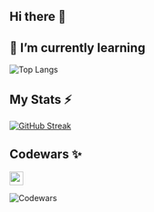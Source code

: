 ## Hi there 👋


## 🌱 I’m currently learning 
![Top Langs](https://github-readme-stats.vercel.app/api/top-langs/?username=zagorky&hide_progress=true)

## My Stats ⚡

[![GitHub Streak](http://github-readme-streak-stats.herokuapp.com?user=zagorky&theme=shadow-orange)](https://git.io/streak-stats)  



## Codewars ✨
<a href="https://www.codewars.com/users/rsschool_cbf0adbadf0eb26d">
  <img src="https://www.codewars.com/users/rsschool_cbf0adbadf0eb26d/badges/large" height="24">
</a>

![Codewars](https://github.r2v.ch/codewars?user=zagorky&stroke=%23BB432C&theme=gradient_light)
<!--[![GitHub Streak](http://github-readme-streak-stats.herokuapp.com?user=zagorky&theme=shadow-orange)](https://git.io/streak-stats)  -->

<!--
**zagorky/zagorky** is a ✨ _special_ ✨ repository because its `README.md` (this file) appears on your GitHub profile.

Here are some ideas to get you started:

- 🔭 I’m currently working on ...
- 🌱 I’m currently learning ...
- 👯 I’m looking to collaborate on ...
- 🤔 I’m looking for help with ...
- 💬 Ask me about ...
- 📫 How to reach me: ...
- 😄 Pronouns: ...
- ⚡ Fun fact: ...
-->

